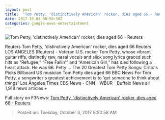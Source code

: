 ```yaml
---
layout: post
title:  "Tom Petty, 'distinctively American' rocker, dies aged 66 - Reuters"
date: 2017-10-03 08:50:58Z
categories: google-news-entertaintment
---
```


![Tom Petty, 'distinctively American' rocker, dies aged 66 - Reuters](https://s3.reutersmedia.net/resources/r/?m=02&d=20171002&t=2&i=1203849685&w=&fh=545px&fw=&ll=&pl=&sq=&r=LYNXNPED911ON)

Reuters Tom Petty, 'distinctively American' rocker, dies aged 66 Reuters LOS ANGELES (Reuters) - Veteran U.S. rocker Tom Petty, whose vibrant guitar riffs, distinctly raw, nasal vocals and slick song lyrics graced such hits as “Refugee,” “Free Fallin'” and “American Girl,” has died following a heart attack. He was 66. Petty ... The 20 Greatest Tom Petty Songs: Critic's Picks Billboard US musician Tom Petty dies aged 66 BBC News For Tom Petty, a songwriter's greatest achievement is to 'get someone to think about things' Los Angeles Times CBS News - CNN - WBUR - Buffalo News all 1,918 news articles »


Full story on F3News: [Tom Petty, 'distinctively American' rocker, dies aged 66 - Reuters](http://www.f3nws.com/n/ycvBN)

> Posted on: Tuesday, October 3, 2017 8:50:58 AM
